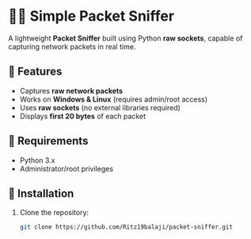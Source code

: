 # 🕵️‍♂️ Simple Packet Sniffer

A lightweight **Packet Sniffer** built using Python **raw sockets**, capable of capturing network packets in real time.

## 🚀 Features
- Captures **raw network packets**
- Works on **Windows & Linux** (requires admin/root access)
- Uses **raw sockets** (no external libraries required)
- Displays **first 20 bytes** of each packet

## 📌 Requirements
- Python 3.x
- Administrator/root privileges

## 🔧 Installation
1. Clone the repository:  
   ```bash
   git clone https://github.com/Ritz19balaji/packet-sniffer.git
